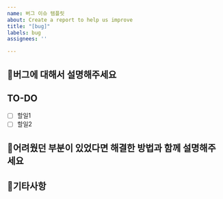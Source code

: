 ```yaml
---
name: 버그 이슈 템플릿
about: Create a report to help us improve
title: "[bug]"
labels: bug
assignees: ''

---
```


## 🐛버그에 대해서 설명해주세요

## TO-DO
- [ ] 할일1
- [ ] 할일2

## 🚀어려웠던 부분이 있었다면 해결한 방법과 함께 설명해주세요

## 🔔기타사항
